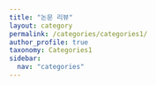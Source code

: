 ```yaml
---
title: "논문 리뷰"
layout: category
permalink: /categories/categories1/
author_profile: true
taxonomy: Categories1
sidebar:
  nav: "categories"
---
```

